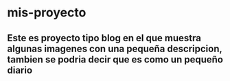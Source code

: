 # mis-proyecto

## Este es proyecto tipo blog en el que muestra algunas imagenes con una pequeña descripcion, tambien se podria decir que es como un pequeño diario
